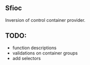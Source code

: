 ## Sfioc
Inversion of control container provider.

## TODO:
- function descriptions
- validations on container groups
- add selectors
